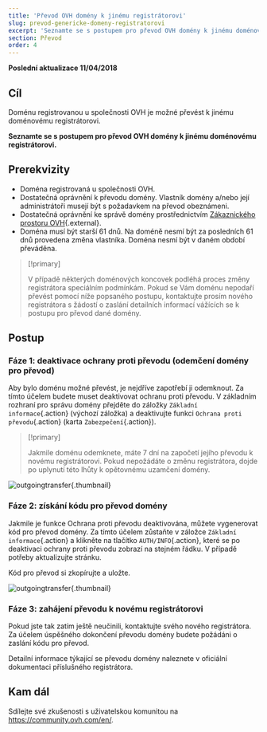 ```yaml
---
title: 'Převod OVH domény k jinému registrátorovi'
slug: prevod-genericke-domeny-registratorovi
excerpt: 'Seznamte se s postupem pro převod OVH domény k jinému doménovému registrátorovi'
section: Převod
order: 4
---
```


**Poslední aktualizace 11/04/2018**

## Cíl

Doménu registrovanou u společnosti OVH je možné převést k jinému doménovému registrátorovi. 

**Seznamte se s postupem pro převod OVH domény k jinému doménovému registrátorovi.**

## Prerekvizity
- Doména registrovaná u společnosti OVH.
- Dostatečná oprávnění k převodu domény. Vlastník domény a/nebo její administrátoři musejí být s požadavkem na převod obeznámeni.
- Dostatečná oprávnění ke správě domény prostřednictvím [Zákaznického prostoru OVH](https://www.ovh.com/auth/?action=gotomanager){.external}.
- Doména musí být starší 61 dnů. Na doméně nesmí být za posledních 61 dnů provedena změna vlastníka. Doména nesmí být v daném období převáděna.

> [!primary]
>
> V případě některých doménových koncovek podléhá proces změny registrátora speciálním podmínkám. Pokud se Vám doménu nepodaří převést pomocí níže popsaného postupu, kontaktujte prosím nového registrátora s žádostí o zaslání detailních informací vážících se k postupu pro převod dané domény.
>

## Postup

### Fáze 1: deaktivace ochrany proti převodu (odemčení domény pro převod)

Aby bylo doménu možné převést, je nejdříve zapotřebí ji odemknout. Za tímto účelem budete muset deaktivovat ochranu proti převodu. V základním rozhraní pro správu domény přejděte do záložky `Základní informace`{.action} (výchozí záložka) a deaktivujte funkci `Ochrana proti převodu`{.action} (karta `Zabezpečení`{.action}).

> [!primary]
>
> Jakmile doménu odemknete, máte 7 dní na započetí jejího převodu k novému registrátorovi. Pokud nepožádáte o změnu registrátora, dojde po uplynutí této lhůty k opětovnému uzamčení domény.
>

![outgoingtransfer](images/outgoing-transfer-step2.png){.thumbnail}

### Fáze 2: získání kódu pro převod domény

Jakmile je funkce Ochrana proti převodu deaktivována, můžete vygenerovat kód pro převod domény. Za tímto účelem zůstaňte v záložce `Základní informace`{.action} a klikněte na tlačítko `AUTH/INFO`{.action}, které se po deaktivaci ochrany proti převodu zobrazí na stejném řádku. V případě potřeby aktualizujte stránku.

Kód pro převod si zkopírujte a uložte.

![outgoingtransfer](images/outgoing-transfer-step3.png){.thumbnail}

### Fáze 3: zahájení převodu k novému registrátorovi

Pokud jste tak zatím ještě neučinili, kontaktujte svého nového registrátora. Za účelem úspěšného dokončení převodu domény budete požádáni o zaslání kódu pro převod.

Detailní informace týkající se převodu domény naleznete v oficiální dokumentaci příslušného registrátora.

## Kam dál

Sdílejte své zkušenosti s uživatelskou komunitou na <https://community.ovh.com/en/>.